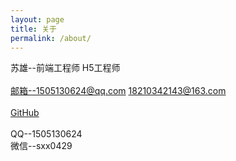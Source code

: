 ```yaml
---
layout: page
title: 关于
permalink: /about/
---
```

苏雄--前端工程师 H5工程师<br/>		
邮箱--1505130624@qq.com  18210342143@163.com	<br/>	
[GitHub](https://github.com/XIONGSU)<br/>		
QQ--1505130624		<br/>
微信--sxx0429	<br/>	
 
  